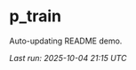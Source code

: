 # p_train

Auto-updating README demo.

<!--START_SECTION:status-->
_Last run: 2025-10-04 21:15 UTC_
<!--END_SECTION:status-->












































































































































































































































































































































































































































































































































































































































































































































































































































































































































































































































































